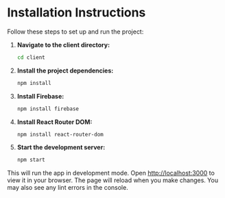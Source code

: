 # Installation Instructions

Follow these steps to set up and run the project:

1. **Navigate to the client directory:**
    ```sh
    cd client
    ```

2. **Install the project dependencies:**
    ```sh
    npm install
    ```

3. **Install Firebase:**
    ```sh
    npm install firebase
    ```

4. **Install React Router DOM:**
    ```sh
    npm install react-router-dom
    ```

5. **Start the development server:**
    ```sh
    npm start
    ```

This will run the app in development mode. Open [http://localhost:3000](http://localhost:3000) to view it in your browser. The page will reload when you make changes. You may also see any lint errors in the console.
